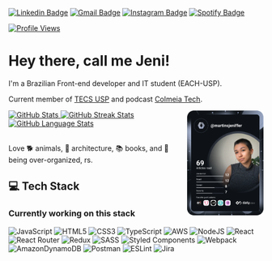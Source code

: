 [![Linkedin Badge](https://img.shields.io/badge/LinkedIn-0077B5?style=for-the-badge&logo=linkedin&logoColor=white&link=https://www.linkedin.com/in/martinsjeniffer/)](https://www.linkedin.com/in/martinsjeniffer/)
[![Gmail Badge](https://img.shields.io/badge/Gmail-D14836?style=for-the-badge&logo=gmail&logoColor=white&link=mailto:martinsjeniffer24@gmail.com)](mailto:martinsjeniffer24@gmail.com)
[![Instagram Badge](https://img.shields.io/badge/Instagram-E4405F?style=for-the-badge&logo=instagram&logoColor=white&link=https://www.instagram.com/martins.jen/)](https://www.instagram.com/martins.jen/)
[![Spotify Badge](https://img.shields.io/badge/Spotify-1ED760?&style=for-the-badge&logo=spotify&logoColor=white&link=https://open.spotify.com/user/22xendsgtzaltdvyu6262a4ty?si=fa869563dfce41f0)](https://open.spotify.com/user/22xendsgtzaltdvyu6262a4ty?si=fa869563dfce41f0)

<a href="https://github.com/martinsjeniffer">
  <img
    src="https://komarev.com/ghpvc/?username=martinsjeniffer"
    alt="Profile Views"
  />
</a>

# Hey there, call me Jeni!

I'm a Brazilian Front-end developer and IT student (EACH-USP).

Current member of [TECS USP](https://tecs.ime.usp.br/) and podcast [Colmeia Tech](https://open.spotify.com/show/4fjNGBog1DYUsLOV4w5Kho?si=s6WYhSMCQmSXly4t6KewoQ&dl_branch=1).

<div align="left">
  <a href="https://app.daily.dev/martinsjeniffer">
    <img src="https://github.com/martinsjeniffer/martinsjeniffer/blob/main/devcard.svg" width="30%" alt="Jeniffer Martins's Dev Card" align="right"/>
  </a>
</div>

<div>
  <a href="https://github.com/martinsjeniffer">
    <img
      src="https://github-readme-stats.vercel.app/api/?username=martinsjeniffer&count_private=true&theme=tokyonight&hide_border=true&showicons=true&hide=issues&hide_border"
      alt="GitHub Stats"
      width="40%"
    />
  </a>
  <a href="https://github.com/martinsjeniffer">
    <img
      src="https://github-readme-streak-stats.herokuapp.com/?user=martinsjeniffer&theme=tokyonight&hide_border=true"
      alt="GitHub Streak Stats"
      width="40%"
    />
  </a>
  <a href="https://github.com/martinsjeniffer">
    <img
      src="https://github-readme-stats.vercel.app/api/top-langs/?username=martinsjeniffer&langs_count=8&theme=tokyonight&layout=compact&hide_border=true&hide=roff,makefile,shell"
      alt="GitHub Language Stats"
      width="40%"
    />
  </a>
</div>

<br />

Love 🐕 animals, 🕍 architecture, 📚 books, and 📝 being over-organized, rs.


## 💻 Tech Stack

### Currently working on this stack
![JavaScript](https://img.shields.io/badge/javascript-%23323330.svg?style=for-the-badge&logo=javascript&logoColor=%23F7DF1E)
![HTML5](https://img.shields.io/badge/html5-%23E34F26.svg?style=for-the-badge&logo=html5&logoColor=white)
![CSS3](https://img.shields.io/badge/css3-%231572B6.svg?style=for-the-badge&logo=css3&logoColor=white)
![TypeScript](https://img.shields.io/badge/typescript-%23007ACC.svg?style=for-the-badge&logo=typescript&logoColor=white)
![AWS](https://img.shields.io/badge/AWS-%23FF9900.svg?style=for-the-badge&logo=amazon-aws&logoColor=white)
![NodeJS](https://img.shields.io/badge/node.js-6DA55F?style=for-the-badge&logo=node.js&logoColor=white)
![React](https://img.shields.io/badge/react-%2320232a.svg?style=for-the-badge&logo=react&logoColor=%2361DAFB)
![React Router](https://img.shields.io/badge/React_Router-CA4245?style=for-the-badge&logo=react-router&logoColor=white)
![Redux](https://img.shields.io/badge/redux-%23593d88.svg?style=for-the-badge&logo=redux&logoColor=white)
![SASS](https://img.shields.io/badge/SASS-hotpink.svg?style=for-the-badge&logo=SASS&logoColor=white)
![Styled Components](https://img.shields.io/badge/styled--components-DB7093?style=for-the-badge&logo=styled-components&logoColor=white)
![Webpack](https://img.shields.io/badge/webpack-%238DD6F9.svg?style=for-the-badge&logo=webpack&logoColor=black)
![AmazonDynamoDB](https://img.shields.io/badge/Amazon%20DynamoDB-4053D6?style=for-the-badge&logo=Amazon%20DynamoDB&logoColor=white)
![Postman](https://img.shields.io/badge/Postman-FF6C37?style=for-the-badge&logo=postman&logoColor=white)
![ESLint](https://img.shields.io/badge/ESLint-4B3263?style=for-the-badge&logo=eslint&logoColor=white)
![Jira](https://img.shields.io/badge/jira-%230A0FFF.svg?style=for-the-badge&logo=jira&logoColor=white)


